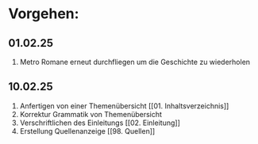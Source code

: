 # Vorgehen:

## 01.02.25
1. Metro Romane erneut durchfliegen um die Geschichte zu wiederholen

## 10.02.25
1. Anfertigen von einer Themenübersicht [[01. Inhaltsverzeichnis]]
2. Korrektur Grammatik von Themenübersicht
3. Verschriftlichen des Einleitungs [[02. Einleitung]]
4. Erstellung Quellenanzeige [[98. Quellen]]